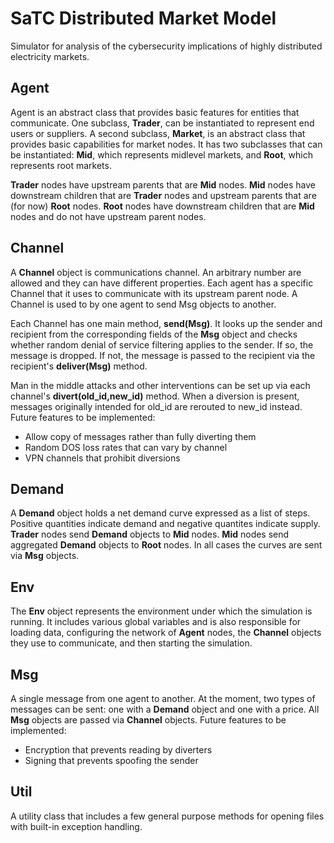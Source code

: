 # SaTC Distributed Market Model

Simulator for analysis of the cybersecurity implications of 
highly distributed electricity markets.

## Agent

Agent is an abstract class that provides basic features for entities that 
communicate.  One subclass, __Trader__, can be instantiated to represent 
end users or suppliers.  A second subclass, __Market__, is an abstract 
class that provides basic capabilities for market nodes.  It has two 
subclasses that can be instantiated: __Mid__, which represents midlevel 
markets, and __Root__, which represents root markets.

__Trader__ nodes have upstream parents that are __Mid__ nodes.  __Mid__ 
nodes have downstream children that are __Trader__ nodes and upstream 
parents that are (for now) __Root__ nodes.  __Root__ nodes have downstream 
children that are __Mid__ nodes and do not have upstream 
parent nodes.

## Channel

A __Channel__ object is communications channel.  An arbitrary number are 
allowed and they can have different properties.  Each agent has a specific 
Channel that it uses to communicate with its upstream parent node.  A Channel 
is used to by one agent to send Msg objects to another.

Each Channel has one main method, __send(Msg)__.  It looks up the sender and 
recipient from the corresponding fields of the __Msg__ object and checks 
whether random denial of service filtering applies to the sender.  If so, 
the message is dropped. If not, the message is passed to the recipient via 
the recipient's __deliver(Msg)__ method.

Man in the middle attacks and other interventions can be set up via each
channel's __divert(old_id,new_id)__ method.  When a diversion is present,
messages originally intended for old_id are rerouted to new_id instead.
Future features to be implemented:
* Allow copy of messages rather than fully diverting them
* Random DOS loss rates that can vary by channel
* VPN channels that prohibit diversions

## Demand

A __Demand__ object holds a net demand curve expressed as a list of steps.
Positive quantities indicate demand and negative quantites indicate supply.
__Trader__ nodes send __Demand__ objects to __Mid__ nodes.  __Mid__ nodes 
send aggregated __Demand__ objects to __Root__ nodes.  In all cases the 
curves are sent via __Msg__ objects.

## Env

The __Env__ object represents the environment under which the simulation
is running.  It includes various global variables and is also responsible
for loading data, configuring the network of __Agent__ nodes, 
the __Channel__ objects they use to communicate, and then starting the
simulation.

## Msg

A single message from one agent to another.  At the moment, two types of 
messages can be sent: one with a __Demand__ object and one with a 
price.  All __Msg__ objects are passed via __Channel__ objects. Future 
features to be implemented:
* Encryption that prevents reading by diverters
* Signing that prevents spoofing the sender

## Util

A utility class that includes a few general purpose methods for opening
files with built-in exception handling.